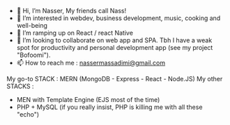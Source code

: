 - 👋 Hi, I’m Nasser, My friends call Nass!
- 👀 I’m interested in webdev, business development, music, cooking and well-being
- 🌱 I’m ramping up on React / react Native 
- 💞️ I’m looking to collaborate on web app and SPA. Tbh I have a weak spot for productivity and personal development app (see my project "Bofoomi").
- 📫 How to reach me : nassermassadimi@gmail.com

My go-to STACK : MERN (MongoDB - Express - React - Node.JS)
My other STACKS :
- MEN with Template Engine (EJS most of the time)
- PHP + MySQL (if you really insist, PHP is killing me with all these "echo")

